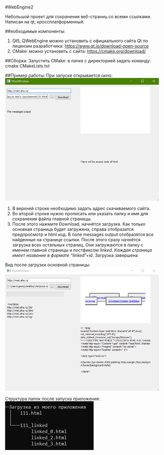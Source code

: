 #WebEngine2

Небольшой проект для сохранения веб-страниц со всеми ссылками.
Написан на qt, кроссплатформенный.

##еобходимые компоненты:
1.	Qt5, QWebEngine можно установить с официального сайта Qt по лицензии разработчика: https://www.qt.io/download-open-source
2.	CMake: можно установить с сайта: https://cmake.org/download/

##Сборка:
Запустить CMake: в папке с директорией задать команду:
  сmake CMakeLists.txt

##Пример работы:
При запуске открывается окно:
![](/img/1.png)
1.	В верхней строке необходимо задать адрес скачиваемого сайта.
2.	Во второй строке нужно прописать или указать папку и имя для сохранения файла главной страницы.
3.	После этого нажмите Download, начнётся загрузка.
Как только основная страница будет загружена, справа отобразится предпросмотр и html код. В поле messages output отобразятся все найденные на странице ссылки.
После этого сразу начнётся загрузка всех остальных страниц. Они загружаются в папку с именем главной страницы и постфиксом _linked. Каждая страница имеет название в формате “linked_”+id.
Загрузка завершена

Вид после загрузки основной страницы:
![](/img/2.png)

Структура папок после запуска приложения:
![](/img/3.png)

